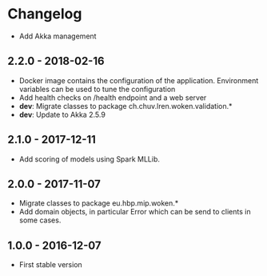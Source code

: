 
# Changelog

* Add Akka management

## 2.2.0 - 2018-02-16

* Docker image contains the configuration of the application. Environment variables can be used to tune the configuration
* Add health checks on /health endpoint and a web server
* __dev__: Migrate classes to package ch.chuv.lren.woken.validation.*
* __dev__: Update to Akka 2.5.9

## 2.1.0 - 2017-12-11

* Add scoring of models using Spark MLLib.

## 2.0.0 - 2017-11-07

* Migrate classes to package eu.hbp.mip.woken.*
* Add domain objects, in particular Error which can be send to clients in some cases.

## 1.0.0 - 2016-12-07

* First stable version
